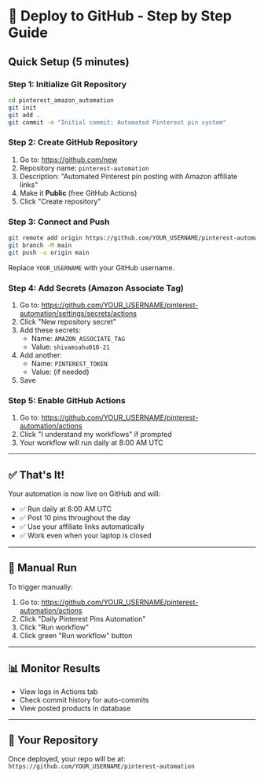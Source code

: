 # 🚀 Deploy to GitHub - Step by Step Guide

## Quick Setup (5 minutes)

### Step 1: Initialize Git Repository
```bash
cd pinterest_amazon_automation
git init
git add .
git commit -m "Initial commit: Automated Pinterest pin system"
```

### Step 2: Create GitHub Repository
1. Go to: https://github.com/new
2. Repository name: `pinterest-automation`
3. Description: "Automated Pinterest pin posting with Amazon affiliate links"
4. Make it **Public** (free GitHub Actions)
5. Click "Create repository"

### Step 3: Connect and Push
```bash
git remote add origin https://github.com/YOUR_USERNAME/pinterest-automation.git
git branch -M main
git push -u origin main
```

Replace `YOUR_USERNAME` with your GitHub username.

### Step 4: Add Secrets (Amazon Associate Tag)
1. Go to: https://github.com/YOUR_USERNAME/pinterest-automation/settings/secrets/actions
2. Click "New repository secret"
3. Add these secrets:
   - Name: `AMAZON_ASSOCIATE_TAG`
   - Value: `shivamsahu010-21`
4. Add another:
   - Name: `PINTEREST_TOKEN`
   - Value: (if needed)
5. Save

### Step 5: Enable GitHub Actions
1. Go to: https://github.com/YOUR_USERNAME/pinterest-automation/actions
2. Click "I understand my workflows" if prompted
3. Your workflow will run daily at 8:00 AM UTC

---

## ✅ That's It!

Your automation is now live on GitHub and will:
- ✅ Run daily at 8:00 AM UTC
- ✅ Post 10 pins throughout the day
- ✅ Use your affiliate links automatically
- ✅ Work even when your laptop is closed

---

## 🎯 Manual Run
To trigger manually:
1. Go to: https://github.com/YOUR_USERNAME/pinterest-automation/actions
2. Click "Daily Pinterest Pins Automation"
3. Click "Run workflow"
4. Click green "Run workflow" button

---

## 📊 Monitor Results
- View logs in Actions tab
- Check commit history for auto-commits
- View posted products in database

---

## 🔗 Your Repository
Once deployed, your repo will be at:
`https://github.com/YOUR_USERNAME/pinterest-automation`

